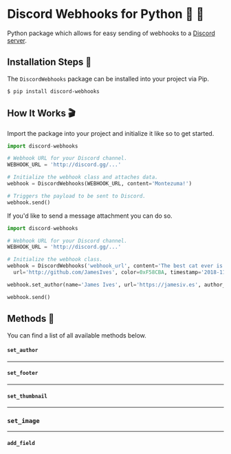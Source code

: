 # Discord Webhooks for Python 🔗 🐍
Python package which allows for easy sending of webhooks to a [Discord server](https://discordapp.com/).

## Installation Steps 💽
The `DiscordWebhooks` package can be installed into your project via Pip.

```
$ pip install discord-webhooks
```

## How It Works 🎬

Import the package into your project and initialize it like so to get started.

```python
import discord-webhooks

# Webhook URL for your Discord channel.
WEBHOOK_URL = 'http://discord.gg/...'

# Initialize the webhook class and attaches data.
webhook = DiscordWebhooks(WEBHOOK_URL, content='Montezuma!')

# Triggers the payload to be sent to Discord.
webhook.send()

```

If you'd like to send a message attachment you can do so.


```python
import discord-webhooks

# Webhook URL for your Discord channel.
WEBHOOK_URL = 'http://discord.gg/...'

# Initialize the webhook class.
webhook = DiscordWebhooks('webhook_url', content='The best cat ever is...', title='Montezuma!', description='Seriously!', \
  url='http://github.com/JamesIves', color=0xF58CBA, timestamp='2018-11-09T04:10:42.039Z')

webhook.set_author(name='James Ives', url='https://jamesiv.es', author_icon='https://jamesiv.es/montezuma.png')

webhook.send()
```

## Methods 📡
You can find a list of all available methods below.

#### `set_author`

---

#### `set_footer`

---

#### `set_thumbnail`

---

### `set_image`

---

#### `add_field`
